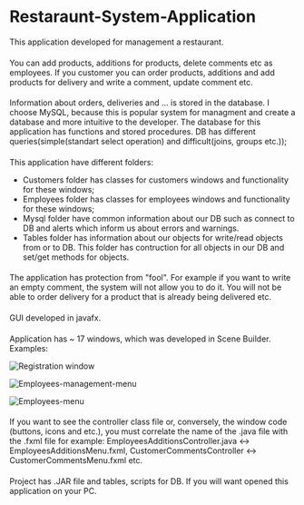 # Restaraunt-System-Application
This application developed for management a restaurant.
####
You can add products, additions for products, delete comments etc as employees.
If you customer you can order products, additions and add products for delivery and write a comment, update comment etc.
####
Information about orders, deliveries and ... is stored in the database.
I choose MySQL, because this is popular system for managment and create a database and more intuitive to the developer. The database for this application has functions and stored procedures. DB has different queries(simple(standart select operation) and difficult(joins, groups etc.));
####
This application have different folders:
* Customers folder has classes for customers windows and functionality for these windows;
* Employees folder has classes for employees windows and functionality for these windows;
* Mysql folder have common information about our DB such as connect to DB and alerts which inform us about errors and warnings.
* Tables folder has information about our objects for write/read objects from or to DB. This folder has contruction for all objects in our DB and set/get methods for objects.
####
The application has protection from "fool". For example if you want to write an empty comment, the system will not allow you to do it. You will not be able to order delivery for a product that is already being delivered etc.
####
GUI developed in javafx.
####
Application has ~ 17 windows, which was developed in Scene Builder. Examples: 

![Registration window](https://user-images.githubusercontent.com/72620745/220447335-6f30c87c-7ab4-4b89-826c-5a4d286b8117.png)

![Employees-management-menu](https://user-images.githubusercontent.com/72620745/220447724-2b02149c-00ff-4673-9d9b-16f3038a4ccb.png)

![Employees-menu](https://user-images.githubusercontent.com/72620745/220447585-ec9a8f9f-e80f-410d-9098-741c7a4aa138.png)
####
If you want to see the controller class file or, conversely, the window code (buttons, icons and etc.), you must correlate the name of the .java file with the .fxml file for example: EmployeesAdditionsController.java <-> EmployeesAdditionsMenu.fxml, CustomerCommentsController <-> CustomerCommentsMenu.fxml etc.
####
Project has .JAR file and tables, scripts for DB. If you will want opened this application on your PC.






